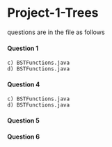 # Project-1-Trees

questions are in the file as follows

#### Question 1
  	c) BSTFunctions.java
  	d) BSTFunctions.java
    
#### Question 4
  	c) BSTFunctions.java
  	d) BSTFunctions.java
    
#### Question 5

#### Question 6
